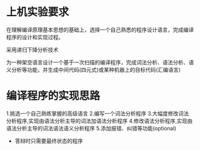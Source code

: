 # 上机实验要求
在理解编译原理基本思想的基础上，选择一个自己熟悉的程序设计语言，完成编译程序的设计和实现过程。

采用递归下降分析技术

为一种架空语言设计一个基于一次扫描的编译程序，完成词法分析、语法分析、语义分析等功能，并生成中间代码(四元式)或某种机器上的目标代码(汇编语言)

# 编译程序的实现思路
1.挑选一个自己熟练掌握的高级语言
2.编写一个词法分析程序
3.大幅度修改词法分析程序,实现由语法分析主导的词法加语法分析程序
4.修改语法分析程序,实现由语法分析主导的词法语法语义分析程序
5.添加报错、纠错等功能(optional)
- 答辩时只需要最终状态的程序
